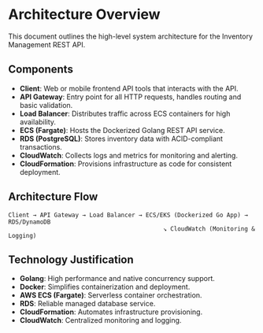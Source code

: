 # Architecture Overview
This document outlines the high-level system architecture for the Inventory Management REST API.

## Components
- **Client**: Web or mobile frontend API tools that interacts with the API.
- **API Gateway**: Entry point for all HTTP requests, handles routing and basic validation.
- **Load Balancer**: Distributes traffic across ECS containers for high availability.
- **ECS (Fargate)**: Hosts the Dockerized Golang REST API service.
- **RDS (PostgreSQL)**: Stores inventory data with ACID-compliant transactions.
- **CloudWatch**: Collects logs and metrics for monitoring and alerting.
- **CloudFormation**: Provisions infrastructure as code for consistent deployment.

## Architecture Flow
    Client → API Gateway → Load Balancer → ECS/EKS (Dockerized Go App) → RDS/DynamoDB
                                                ↘︎ CloudWatch (Monitoring & Logging)

## Technology Justification
- **Golang**: High performance and native concurrency support.
- **Docker**: Simplifies containerization and deployment.
- **AWS ECS (Fargate)**: Serverless container orchestration.
- **RDS**: Reliable managed database service.
- **CloudFormation**: Automates infrastructure provisioning.
- **CloudWatch**: Centralized monitoring and logging.
